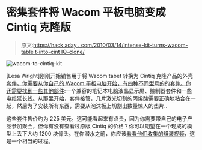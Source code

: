 # 密集套件将 Wacom 平板电脑变成 Cintiq 克隆版

> 原文:[https://hack aday . com/2010/03/14/intense-kit-turns-wacom-table t-into-cint IQ-clone/](https://hackaday.com/2010/03/14/intense-kit-turns-wacom-tablet-into-cintiq-clone/)

![](../Images/86bd4f7e1a680aed4b443b9fb3d41384.png "wacom-to-cintiq-kit")

[Lesa Wright]刚刚开始销售用于将 Wacom tabet 转换为 Cintiq 克隆产品的外壳[套件。你需要从你自己的 Wacom 平板电脑开始，有四种不同型号的](http://www.tabletmod.com/)的[套件。你还需要](http://www.tabletmod.com/Products.html)[找到一些其他部件](http://www.tabletmod.com/Extras.html):一个兼容的笔记本电脑液晶显示屏、控制器套件和一些电缆延长线。从那里开始，套件接管，几片激光切割的丙烯酸需要正确地粘合在一起，然后为了安装所有东西，需要从泡沫板上切割出数量惊人的垫片..

这些套件售价约为 225 美元。这可能看起来有点贵，因为你需要带自己的电子产品参加聚会，但你有没有查看过原版 Cintiq 的价格？你可以期望在一个现成的模型上丢下大约 1200 块骨头。在你潜水之前，你应该[看看他们收集的组装视频](http://www.tabletmod.com/HowTos.html)，这是一个相当的过程。